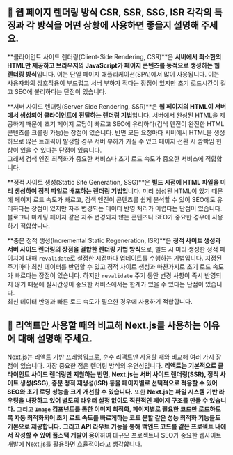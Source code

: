 ## 💭 웹 페이지 렌더링 방식 CSR, SSR, SSG, ISR 각각의 특징과 각 방식을 어떤 상황에 사용하면 좋을지 설명해 주세요.

**클라이언트 사이드 렌더링(Client-Side Rendering, CSR)**은 **서버에서 최소한의 HTML만 제공하고 브라우저의 JavaScript가 페이지 콘텐츠를 동적으로 생성하는 웹 렌더링 방식**입니다. 이는 단일 페이지 애플리케이션(SPA)에서 많이 사용됩니다. 이는 사용자와의 상호작용이 부드럽고 서버 부하가 적다는 장점이 있지만 초기 로드시간이 길고 SEO에 불리하다는 단점이 있습니다.

**서버 사이드 렌더링(Server Side Rendering, SSR)**은 **웹 페이지의 HTML이 서버에서 생성되어 클라이언트에 전달하는 렌더링 기법**입니다. 서버에서 완성된 HTML을 제공하기 때문에 초기 페이지 로딩이 빠르고 SEO에 유리하다(검색 엔진이 완전한 HTML 콘텐츠를 크롤링 가능)는 장점이 있습니다. 반면 모든 요청마다 서버에서 HTML을 생성하므로 많은 트래픽이 발생할 경우 서버 부하가 커질 수 있고 페이지 전환 시 깜빡임 현상이 있을 수 있다는 단점이 있습니다.  
그래서 검색 엔진 최적화가 중요한 서비스나 초기 로드 속도가 중요한 서비스에 적합합니다.

**정적 사이트 생성(Static Site Generation, SSG)**은 **빌드 시점에 HTML 파일을 미리 생성하여 정적 파일로 배포하는 렌더링 기법입**니다. 미리 생성된 HTML이 있기 때문에 페이지 로드 속도가 빠르고, 검색 엔진이 콘텐츠를 쉽게 분석할 수 있어 SEO에도 유리하다는 장점이 있지만 자주 변경되는 데이터 반영 처리가 어렵다는 단점이 있습니다.  
블로그나 마케팅 페이지 같은 자주 변경되지 않는 콘텐츠나 SEO가 중요한 경우에 사용하기 적합합니다.

**중분 정적 생성(Incremental Static Regeneration, ISR)**은 **정적 사이트 생성과 서버 사이드 렌더링의 장점을 결합한 렌더링 기법 방식**으로, 빌드 시 미리 생성한 정적 페이지에 대해 `revalidate`로 설정한 시점마다 업데이트를 수행하는 기법입니다. 지정된 주기마다 최신 데이터를 반영할 수 있고 정적 사이트 생성과 마찬가지로 초기 로드 속도가 빠르다는 장점이 있습니다. 하지만 `revalidate` 주기 동안 변경 사항이 즉시 반영되지 않기 때문에 실시간성이 중요한 서비스에서는 한계가 있을 수 있다는 단점이 있습니다.  
최신 데이터 반영과 빠른 로드 속도가 필요한 경우에 사용하기 적합합니다.

## 💭 리액트만 사용할 때와 비교해 Next.js를 사용하는 이유에 대해 설명해 주세요.

Next.js는 리액트 기반 프레임워크로, 순수 리액트만 사용할 때와 비교해 여러 가지 장점이 있습니다. 가장 중요한 점은 렌더링 방식의 유연성입니다. **리액트는 기본적으로 클라이언트 사이드 렌더링만 지원하는 반면**, **Next.js는 서버 사이드 렌더링(SSR), 정적 사이트 생성(SSG), 증분 정적 재생성(ISR) 등을 페이지별로 선택적으로 적용할 수 있어 SEO와 초기 로딩 성능을 크게 개선할 수 있습니다.**
또한 **Next.js는 파일 시스템 기반 라우팅을 내장하고 있어 별도의 라우터 설정 없이도 직관적인 페이지 구조를 만들 수 있습니다.** 그리고 **`Image` 컴포넌트를 통한 이미지 최적화, 페이지별로 필요한 코드만 로드하도록 자동 최적화되어 초기 로드 속도를 빠르게하는 코드 분할 같은 성능 최적화 기능들도 기본으로 제공합니다.**
**그리고 API 라우트 기능을 통해 백엔드 코드를 같은 프로젝트 내에서 작성할 수 있어 풀스택 개발이 용이**하여 대규모 프로젝트나 SEO가 중요한 웹사이트 개발에 Next.js를 활용하면 효율적이라고 생각합니다.